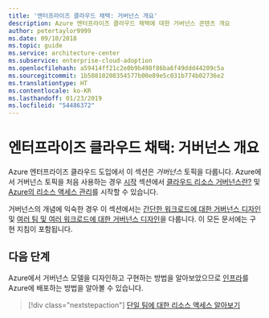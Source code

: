 ```yaml
---
title: '엔터프라이즈 클라우드 채택: 거버넌스 개요'
description: Azure 엔터프라이즈 클라우드 채택에 대한 거버넌스 콘텐츠 개요
author: petertaylor9999
ms.date: 09/10/2018
ms.topic: guide
ms.service: architecture-center
ms.subservice: enterprise-cloud-adoption
ms.openlocfilehash: a59414ff21c2e0b9b498f86ba6f49ddd44209c5a
ms.sourcegitcommit: 1b50810208354577b00e89e5c031b774b02736e2
ms.translationtype: HT
ms.contentlocale: ko-KR
ms.lasthandoff: 01/23/2019
ms.locfileid: "54486372"
---
```

# <a name="enterprise-cloud-adoption-governance-overview"></a>엔터프라이즈 클라우드 채택: 거버넌스 개요

Azure 엔터프라이즈 클라우드 도입에서 이 섹션은 *거버넌스* 토픽을 다룹니다. Azure에서 거버넌스 토픽을 처음 사용하는 경우 [시작](../getting-started/overview.md) 섹션에서 [클라우드 리소스 거버넌스란?](../getting-started/what-is-governance.md) 및 [Azure의 리소스 액세스 관리](../getting-started/azure-resource-access.md)를 시작할 수 있습니다.

거버넌스의 개념에 익숙한 경우 이 섹션에서는 [간단한 워크로드에 대한 거버넌스 디자인](governance-single-team.md) 및 [여러 팀 및 여러 워크로드에 대한 거버넌스 디자인](governance-multiple-teams.md)을 다룹니다. 이 모든 문서에는 구현 지침이 포함됩니다.

## <a name="next-steps"></a>다음 단계

Azure에서 거버넌스 모델을 디자인하고 구현하는 방법을 알아보았으므로 [인프라](../infrastructure/basic-workload.md)를 Azure에 배포하는 방법을 알아볼 수 있습니다.

> [!div class="nextstepaction"]
> [단일 팀에 대한 리소스 액세스 알아보기](governance-single-team.md)